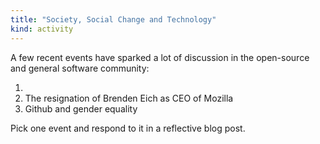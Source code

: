 ```yaml
---
title: "Society, Social Change and Technology"
kind: activity
---
```


A few recent events have sparked a lot of discussion in the
open-source and general software community:

1. 
2. The resignation of Brenden Eich as CEO of Mozilla
3. Github and gender equality

Pick one event and respond to it in a reflective blog post.
